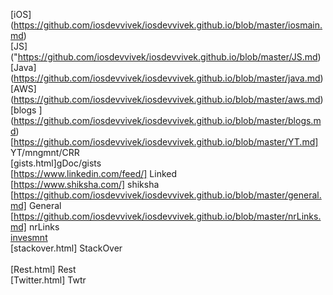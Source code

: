  [iOS] (https://github.com/iosdevvivek/iosdevvivek.github.io/blob/master/iosmain.md) <br>
 [JS] ("https://github.com/iosdevvivek/iosdevvivek.github.io/blob/master/JS.md) <br>
[Java] (https://github.com/iosdevvivek/iosdevvivek.github.io/blob/master/java.md)  <br>
[AWS] (https://github.com/iosdevvivek/iosdevvivek.github.io/blob/master/aws.md)  <br>
[blogs ] (https://github.com/iosdevvivek/iosdevvivek.github.io/blob/master/blogs.md) <br>
 [https://github.com/iosdevvivek/iosdevvivek.github.io/blob/master/YT.md] YT/mngmnt/CRR <br>
[gists.html]gDoc/gists <br>
[https://www.linkedin.com/feed/] Linked <br>
[https://www.shiksha.com/] shiksha <br>
[https://github.com/iosdevvivek/iosdevvivek.github.io/blob/master/general.md] General <br>
[https://github.com/iosdevvivek/iosdevvivek.github.io/blob/master/nrLinks.md] nrLinks <br>
[invesmnt](https://github.com/iosdevvivek/iosdevvivek.github.io/blob/master/investment.md)<br>
[stackover.html] StackOver <br>	      
[Rest.html] Rest <br>
[Twitter.html] Twtr <br>	
